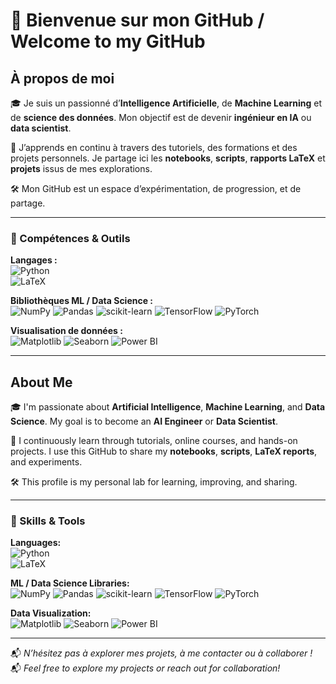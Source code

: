 # 👋 Bienvenue sur mon GitHub / Welcome to my GitHub

##  À propos de moi

🎓 Je suis un passionné d’**Intelligence Artificielle**, de **Machine Learning** et de **science des données**. Mon objectif est de devenir **ingénieur en IA** ou **data scientist**.

📂 J’apprends en continu à travers des tutoriels, des formations et des projets personnels. Je partage ici les **notebooks**, **scripts**, **rapports LaTeX** et **projets** issus de mes explorations.

🛠️ Mon GitHub est un espace d’expérimentation, de progression, et de partage.

---

### 🧠 Compétences & Outils

**Langages :**  
![Python](https://img.shields.io/badge/Python-3776AB?style=for-the-badge&logo=python&logoColor=white)  
![LaTeX](https://img.shields.io/badge/LaTeX-47A141?style=for-the-badge&logo=latex&logoColor=white)

**Bibliothèques ML / Data Science :**  
![NumPy](https://img.shields.io/badge/NumPy-013243?style=for-the-badge&logo=numpy&logoColor=white)
![Pandas](https://img.shields.io/badge/Pandas-150458?style=for-the-badge&logo=pandas&logoColor=white)
![scikit-learn](https://img.shields.io/badge/scikit--learn-F7931E?style=for-the-badge&logo=scikit-learn&logoColor=white)
![TensorFlow](https://img.shields.io/badge/TensorFlow-FF6F00?style=for-the-badge&logo=tensorflow&logoColor=white)
![PyTorch](https://img.shields.io/badge/PyTorch-EE4C2C?style=for-the-badge&logo=pytorch&logoColor=white)

**Visualisation de données :**  
![Matplotlib](https://img.shields.io/badge/Matplotlib-11557C?style=for-the-badge&logo=matplotlib&logoColor=white)
![Seaborn](https://img.shields.io/badge/Seaborn-0C2233?style=for-the-badge&logoColor=white)
![Power BI](https://img.shields.io/badge/Power_BI-F2C811?style=for-the-badge&logo=powerbi&logoColor=black)

---

##  About Me

🎓 I'm passionate about **Artificial Intelligence**, **Machine Learning**, and **Data Science**. My goal is to become an **AI Engineer** or **Data Scientist**.

📂 I continuously learn through tutorials, online courses, and hands-on projects. I use this GitHub to share my **notebooks**, **scripts**, **LaTeX reports**, and experiments.

🛠️ This profile is my personal lab for learning, improving, and sharing.

---

### 🧠 Skills & Tools

**Languages:**  
![Python](https://img.shields.io/badge/Python-3776AB?style=for-the-badge&logo=python&logoColor=white)  
![LaTeX](https://img.shields.io/badge/LaTeX-47A141?style=for-the-badge&logo=latex&logoColor=white)

**ML / Data Science Libraries:**  
![NumPy](https://img.shields.io/badge/NumPy-013243?style=for-the-badge&logo=numpy&logoColor=white)
![Pandas](https://img.shields.io/badge/Pandas-150458?style=for-the-badge&logo=pandas&logoColor=white)
![scikit-learn](https://img.shields.io/badge/scikit--learn-F7931E?style=for-the-badge&logo=scikit-learn&logoColor=white)
![TensorFlow](https://img.shields.io/badge/TensorFlow-FF6F00?style=for-the-badge&logo=tensorflow&logoColor=white)
![PyTorch](https://img.shields.io/badge/PyTorch-EE4C2C?style=for-the-badge&logo=pytorch&logoColor=white)

**Data Visualization:**  
![Matplotlib](https://img.shields.io/badge/Matplotlib-11557C?style=for-the-badge&logo=matplotlib&logoColor=white)
![Seaborn](https://img.shields.io/badge/Seaborn-0C2233?style=for-the-badge&logoColor=white)
![Power BI](https://img.shields.io/badge/Power_BI-F2C811?style=for-the-badge&logo=powerbi&logoColor=black)

---

📬 *N’hésitez pas à explorer mes projets, à me contacter ou à collaborer !*  
📬 *Feel free to explore my projects or reach out for collaboration!*
